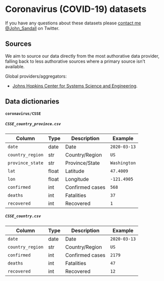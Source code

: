 # Coronavirus (COVID-19) datasets

If you have any questions about these datasets please [contact me @John_Sandall](https://twitter.com/John_Sandall) on Twitter.


## Sources
We aim to source our data directly from the most authorative data provider, falling back to less authorative sources where a primary source isn't available.

Global providers/aggregators:
- [Johns Hopkins Center for Systems Science and Engineering](https://github.com/CSSEGISandData).


## Data dictionaries

#### **`coronavirus/CSSE`**

##### `CSSE_country_province.csv`
| Column | Type | Description | Example |
| -- | -- | -- | -- |
| `date` | date | Date | `2020-03-13` |
| `country_region` | str | Country/Region | `US` |
| `province_state` | str | Province/State | `Washington` |
| `lat` | float | Latitude | `47.4009` |
| `lon` | float | Longitude | `-121.4905` |
| `confirmed` | int | Confirmed cases | `568` |
| `deaths` | int | Fatalities | `37` |
| `recovered` | int | Recovered | `1` |

##### `CSSE_country.csv`
| Column | Type | Description | Example |
| -- | -- | -- | -- |
| `date` | date | Date | `2020-03-13` |
| `country_region` | str | Country/Region | `US` |
| `confirmed` | int | Confirmed cases | `2179` |
| `deaths` | int | Fatalities | `47` |
| `recovered` | int | Recovered | `12` |
